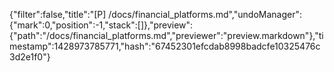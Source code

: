 {"filter":false,"title":"[P] /docs/financial_platforms.md","undoManager":{"mark":0,"position":-1,"stack":[]},"preview":{"path":"/docs/financial_platforms.md","previewer":"preview.markdown"},"timestamp":1428973785771,"hash":"67452301efcdab8998badcfe10325476c3d2e1f0"}